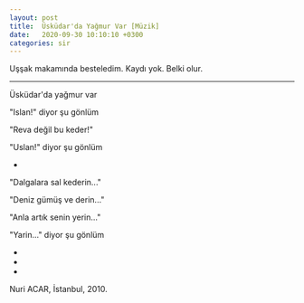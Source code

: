```yaml
---
layout: post
title:  Üsküdar'da Yağmur Var [Müzik]
date:   2020-09-30 10:10:10 +0300
categories: sir
---
```


Uşşak makamında besteledim. Kaydı yok. Belki olur.

---

Üsküdar'da yağmur var

"Islan!" diyor şu gönlüm

"Reva değil bu keder!"

"Uslan!" diyor şu gönlüm

+

"Dalgalara sal kederin..."

"Deniz gümüş ve derin..."

"Anla artık senin yerin..."

"Yarin..." diyor şu gönlüm

+
+
+

Nuri ACAR, İstanbul, 2010.
